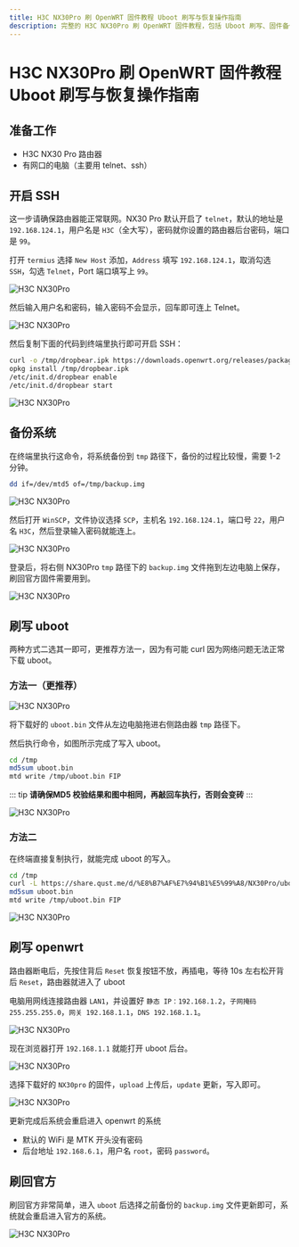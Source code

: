 ```yaml
---
title: H3C NX30Pro 刷 OpenWRT 固件教程 Uboot 刷写与恢复操作指南
description: 完整的 H3C NX30Pro 刷 OpenWRT 固件教程，包括 Uboot 刷写、固件备份与恢复操作步骤，适用于刷机前后常见问题解决。
---
```


# H3C NX30Pro 刷 OpenWRT 固件教程 Uboot 刷写与恢复操作指南

## 准备工作

<Links
  :grid="2"
  :items="[
    {
      name: '固件/UBOOT',
      desc: 'H3C NX30Pro OpenWRT 固件和 UBOOT 下载链接',
      link: 'https://github.com/Theo-Messi/H3C-NX30Pro',
      icon: { icon: 'simple-icons:openwrt', color: '#00B5E2', alt: 'openwrt' }
    },
    {
      name: 'termius',
      desc: '跨平台的 SSH 客户端，支持 Telnet 和 SSH 协议，适用于连接路由器进行刷机操作',
      link: 'https://termius.com/download/',
      icon: { icon: 'simple-icons:termius', color: '#000000', alt: 'termius' }
    },
    {
      name: 'winscp',
      desc: 'Windows 下的 SCP/SFTP 客户端，用于文件传输和管理，适合刷机过程中备份和恢复系统',
      link: 'https://winscp.net/eng/download.php',
      image: 'https://i.theojs.cn/logo/winscp.webp',
      alt: 'winscp'
    },
    {
      name: 'FinalShell',
      desc: '跨平台的终端工具，支持 SSH、Telnet 等协议，适用于连接路由器进行刷机操作',
      link: 'https://www.hostbuf.com/',
      image: 'https://i.theojs.cn/logo/FinalShell.webp',
      alt: 'FinalShell'
    }
  ]"
/>

- H3C NX30 Pro 路由器
- 有网口的电脑（主要用 telnet、ssh）

## 开启 SSH

这一步请确保路由器能正常联网。NX30 Pro 默认开启了 `telnet`，默认的地址是 `192.168.124.1`，用户名是 `H3C`（全大写），密码就你设置的路由器后台密码，端口是 `99`。

打开 `termius` 选择 `New Host` 添加，`Address` 填写 `192.168.124.1`，取消勾选 `SSH`，勾选 `Telnet`，Port 端口填写上 `99`。

![H3C NX30Pro](https://i.theojs.cn/docs/20240420014737.webp '开启 SSH')

然后输入用户名和密码，输入密码不会显示，回车即可连上 Telnet。

![H3C NX30Pro](https://i.theojs.cn/docs/20240420014804.webp '开启 SSH')

然后复制下面的代码到终端里执行即可开启 SSH：

```sh
curl -o /tmp/dropbear.ipk https://downloads.openwrt.org/releases/packages-19.07/aarch64_cortex-a53/base/dropbear_2019.78-2_aarch64_cortex-a53.ipk
opkg install /tmp/dropbear.ipk
/etc/init.d/dropbear enable
/etc/init.d/dropbear start
```

![H3C NX30Pro](https://i.theojs.cn/docs/20240420014842.webp '开启 SSH')

## 备份系统

在终端里执行这命令，将系统备份到 `tmp` 路径下，备份的过程比较慢，需要 1-2 分钟。

```sh
dd if=/dev/mtd5 of=/tmp/backup.img
```

![H3C NX30Pro](https://i.theojs.cn/docs/20240420014931.webp '备份系统')

然后打开 `WinSCP`，文件协议选择 `SCP`，主机名 `192.168.124.1`，端口号 `22`，用户名 `H3C`，然后登录输入密码就能连上。

![H3C NX30Pro](https://i.theojs.cn/docs/20240420015012.webp '备份系统')

登录后，将右侧 NX30Pro `tmp` 路径下的 `backup.img` 文件拖到左边电脑上保存，刷回官方固件需要用到。

![H3C NX30Pro](https://i.theojs.cn/docs/20240420015101.webp '备份系统')

## 刷写 uboot

两种方式二选其一即可，更推荐方法一，因为有可能 curl 因为网络问题无法正常下载 uboot。

### 方法一（更推荐）

![H3C NX30Pro](https://i.theojs.cn/docs/20240420015157.webp '刷写 uboot')

将下载好的 `uboot.bin` 文件从左边电脑拖进右侧路由器 `tmp` 路径下。

然后执行命令，如图所示完成了写入 uboot。

```sh
cd /tmp
md5sum uboot.bin
mtd write /tmp/uboot.bin FIP
```

::: tip
**请确保MD5 校验结果和图中相同，再敲回车执行，否则会变砖**
:::

![H3C NX30Pro](https://i.theojs.cn/docs/20240420015418.webp '刷写 uboot')

### 方法二

在终端直接复制执行，就能完成 uboot 的写入。

```sh
cd /tmp
curl -L https://share.qust.me/d/%E8%B7%AF%E7%94%B1%E5%99%A8/NX30Pro/uboot.bin -o uboot.bin
md5sum uboot.bin
mtd write /tmp/uboot.bin FIP
```

![H3C NX30Pro](https://i.theojs.cn/docs/20240420015546.webp '刷写 uboot')

## 刷写 openwrt

路由器断电后，先按住背后 `Reset` 恢复按钮不放，再插电，等待 10s 左右松开背后 `Reset`，路由器就进入了 uboot

电脑用网线连接路由器 `LAN1`，并设置好 `静态 IP：192.168.1.2`，`子网掩码 255.255.255.0`，`网关 192.168.1.1`，`DNS 192.168.1.1`。

![H3C NX30Pro](https://i.theojs.cn/docs/20240420015709.webp '刷写 openwrt')

现在浏览器打开 `192.168.1.1` 就能打开 uboot 后台。

![H3C NX30Pro](https://i.theojs.cn/docs/20240420015743.webp '刷写 openwrt')

选择下载好的 `NX30pro` 的固件，`upload` 上传后，`update` 更新，写入即可。

![H3C NX30Pro](https://i.theojs.cn/docs/20240420015831.webp '刷写 openwrt')

更新完成后系统会重启进入 openwrt 的系统

- 默认的 WiFi 是 MTK 开头没有密码
- 后台地址 `192.168.6.1`，用户名 `root`，密码 `password`。

## 刷回官方

刷回官方非常简单，进入 `uboot` 后选择之前备份的 `backup.img` 文件更新即可，系统就会重启进入官方的系统。

![H3C NX30Pro](https://i.theojs.cn/docs/20240420015951.webp '刷回官方')
